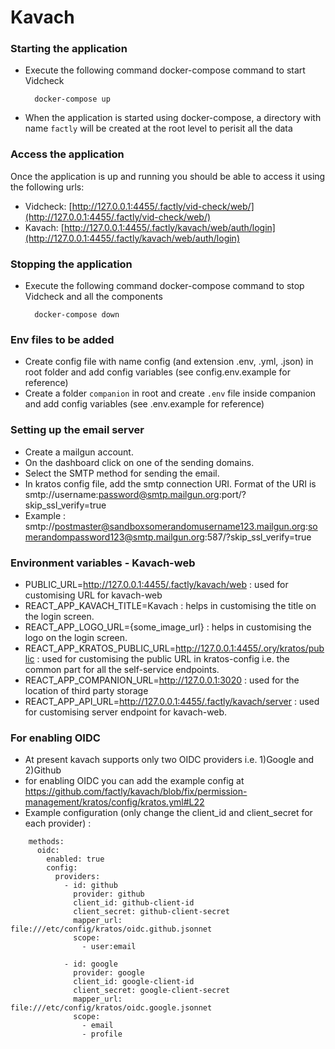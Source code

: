 # Kavach

### Starting the application

- Execute the following command docker-compose command to start Vidcheck

  ```
    docker-compose up
  ```

- When the application is started using docker-compose, a directory with name `factly` will be created at the root level to perisit all the data

### Access the application

Once the application is up and running you should be able to access it using the following urls:

- Vidcheck: [http://127.0.0.1:4455/.factly/vid-check/web/](http://127.0.0.1:4455/.factly/vid-check/web/)
- Kavach: [http://127.0.0.1:4455/.factly/kavach/web/auth/login](http://127.0.0.1:4455/.factly/kavach/web/auth/login)

### Stopping the application

- Execute the following command docker-compose command to stop Vidcheck and all the components

  ```
    docker-compose down
  ```

### Env files to be added

- Create config file with name config (and extension .env, .yml, .json) in root folder and add config variables (see config.env.example for reference)
- Create a folder `companion` in root and create `.env` file inside companion and add config variables (see .env.example for reference)

### Setting up the email server

- Create a mailgun account.
- On the dashboard click on one of the sending domains.
- Select the SMTP method for sending the email.
- In kratos config file, add the smtp connection URI. Format of the URI is smtp://username:password@smtp.mailgun.org:port/?skip_ssl_verify=true
- Example : smtp://postmaster@sandboxsomerandomusername123.mailgun.org:somerandompassword123@smtp.mailgun.org:587/?skip_ssl_verify=true


### Environment variables - Kavach-web

- PUBLIC_URL=http://127.0.0.1:4455/.factly/kavach/web : used for customising URL for kavach-web
- REACT_APP_KAVACH_TITLE=Kavach : helps in customising the title on the login screen.
- REACT_APP_LOGO_URL={some_image_url} : helps in customising the logo on the login screen. 
- REACT_APP_KRATOS_PUBLIC_URL=http://127.0.0.1:4455/.ory/kratos/public : used for customising the public URL in kratos-config i.e. the common part for all the self-service endpoints.
- REACT_APP_COMPANION_URL=http://127.0.0.1:3020 : used for the location of third party storage
- REACT_APP_API_URL=http://127.0.0.1:4455/.factly/kavach/server : used for customising server endpoint for kavach-web.

### For enabling OIDC
- At present kavach supports only two OIDC providers i.e. 1)Google and 2)Github
- for enabling OIDC you can add the example config at https://github.com/factly/kavach/blob/fix/permission-management/kratos/config/kratos.yml#L22
- Example configuration (only change the client_id and client_secret for each provider) : 
```
    methods:
      oidc:
        enabled: true
        config:
          providers:
            - id: github
              provider: github 
              client_id: github-client-id
              client_secret: github-client-secret
              mapper_url: file:///etc/config/kratos/oidc.github.jsonnet
              scope:
                - user:email

            - id: google 
              provider: google
              client_id: google-client-id
              client_secret: google-client-secret
              mapper_url: file:///etc/config/kratos/oidc.google.jsonnet
              scope:
                - email
                - profile
```


    